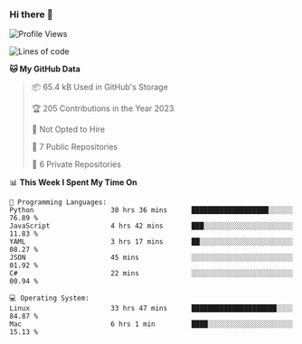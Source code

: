 ### Hi there 👋

<!--
**huayuan4396/huayuan4396** is a ✨ _special_ ✨ repository because its `README.md` (this file) appears on your GitHub profile.

Here are some ideas to get you started:

- 🔭 I’m currently working on ...
- 🌱 I’m currently learning ...
- 👯 I’m looking to collaborate on ...
- 🤔 I’m looking for help with ...
- 💬 Ask me about ...
- 📫 How to reach me: ...
- 😄 Pronouns: ...
- ⚡ Fun fact: ...
-->

<!--START_SECTION:waka-->
![Profile Views](http://img.shields.io/badge/Profile%20Views-3-blue)

![Lines of code](https://img.shields.io/badge/From%20Hello%20World%20I%27ve%20Written-184.0%20thousand%20lines%20of%20code-blue)

**🐱 My GitHub Data** 

> 📦 65.4 kB Used in GitHub's Storage 
 > 
> 🏆 205 Contributions in the Year 2023
 > 
> 🚫 Not Opted to Hire
 > 
> 📜 7 Public Repositories 
 > 
> 🔑 6 Private Repositories 
 > 
📊 **This Week I Spent My Time On** 

```text
💬 Programming Languages: 
Python                   30 hrs 36 mins      ███████████████████░░░░░░   76.89 % 
JavaScript               4 hrs 42 mins       ███░░░░░░░░░░░░░░░░░░░░░░   11.83 % 
YAML                     3 hrs 17 mins       ██░░░░░░░░░░░░░░░░░░░░░░░   08.27 % 
JSON                     45 mins             ░░░░░░░░░░░░░░░░░░░░░░░░░   01.92 % 
C#                       22 mins             ░░░░░░░░░░░░░░░░░░░░░░░░░   00.94 % 

💻 Operating System: 
Linux                    33 hrs 47 mins      █████████████████████░░░░   84.87 % 
Mac                      6 hrs 1 min         ████░░░░░░░░░░░░░░░░░░░░░   15.13 % 
```


<!--END_SECTION:waka-->
